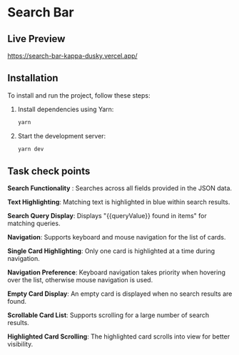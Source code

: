 # Search Bar

## Live Preview

https://search-bar-kappa-dusky.vercel.app/

## Installation

To install and run the project, follow these steps:

1. Install dependencies using Yarn:

   ```bash
   yarn
   ```

2. Start the development server:

   ```bash
   yarn dev
   ```

## Task check points

**Search Functionality** : Searches across all fields provided in the JSON data.

**Text Highlighting**: Matching text is highlighted in blue within search results.

**Search Query Display**: Displays "{{queryValue}} found in items" for matching queries.

**Navigation**: Supports keyboard and mouse navigation for the list of cards.

**Single Card Highlighting**: Only one card is highlighted at a time during navigation.

**Navigation Preference**: Keyboard navigation takes priority when hovering over the list, otherwise mouse navigation is used.

**Empty Card Display**: An empty card is displayed when no search results are found.

**Scrollable Card List**: Supports scrolling for a large number of search results.

**Highlighted Card Scrolling**: The highlighted card scrolls into view for better visibility.
